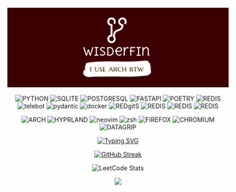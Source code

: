 <div align="center">
  
  ![img](https://github.com/wisderfin/WISDERFIN/blob/main/header.png)
  
  <div id="header" align="center">
    

  ![PYTHON](https://img.shields.io/badge/python-2E0004?style=for-the-badge&logo=python&logoColor=ffdd54)
  ![SQLITE](https://img.shields.io/badge/sqlite-2E0004.svg?style=for-the-badge&logo=sqlite&logoColor=white)
  ![POSTGRESQL](https://img.shields.io/badge/postgres-2E0004.svg?style=for-the-badge&logo=postgresql&logoColor=white)
  ![FASTAPI](https://img.shields.io/badge/FastAPI-2E0004?style=for-the-badge&logo=fastapi)
  ![POETRY](https://img.shields.io/badge/Poetry-2E0004.svg?style=for-the-badge&logo=poetry&logoColor=0B3D8D)
  ![REDIS](https://img.shields.io/badge/redis-2E0004.svg?&style=for-the-badge&logo=redis&logoColor=white")
  ![telebot](https://img.shields.io/badge/telebot-2E0004.svg?&style=for-the-badge&logo=telegram&logoColor=white")
  ![pydantic](https://img.shields.io/badge/pydantic-2E0004.svg?&style=for-the-badge&logo=pydantic&logoColor=white")
  ![docker](https://img.shields.io/badge/docker-2E0004.svg?&style=for-the-badge&logo=docker&logoColor=white")
  ![REDgitS](https://img.shields.io/badge/git-2E0004.svg?&style=for-the-badge&logo=git&logoColor=white")
  ![REDIS](https://img.shields.io/badge/redis-2E0004.svg?&style=for-the-badge&logo=redis&logoColor=white")
  ![REDIS](https://img.shields.io/badge/redis-2E0004.svg?&style=for-the-badge&logo=redis&logoColor=white")
  ![REDIS](https://img.shields.io/badge/redis-2E0004.svg?&style=for-the-badge&logo=redis&logoColor=white")
  
  
  

![ARCH](https://img.shields.io/badge/Arch_Linux-2E0004?style=for-the-badge&logo=arch-linux&logoColor=white)
![HYPRLAND](https://img.shields.io/badge/Hyprland-2E0004?style=for-the-badge&logo=hyprland&logoColor=white)
![neovim](https://img.shields.io/badge/neovim-2E0004.svg?&style=for-the-badge&logo=neovim&logoColor=white)
![zsh](https://img.shields.io/badge/zsh-2E0004.svg?&style=for-the-badge&logo=zsh&logoColor=white")
![FIREFOX](https://img.shields.io/badge/Firefox-2E0004?style=for-the-badge&logo=Firefox-Browser&logoColor=white)
![CHROMIUM](https://img.shields.io/badge/Chromium-2E0004?style=for-the-badge&logo=Google-Chrome&logoColor=white)
![DATAGRIP](https://img.shields.io/badge/datagrip-2E0004.svg?&style=for-the-badge&logo=DataGrip&logoColor=white")
 

  [![Typing SVG](https://readme-typing-svg.herokuapp.com?font=Fira+Code&pause=2000&center=true&random=false&width=435&lines=I+like+to+learn+new+things.;I+love+Python+with+all+my+heart.;I+am+use+arch+btw)](https://git.io/typing-svg)  
  
  [![GitHub Streak](http://github-readme-streak-stats.herokuapp.com?user=WISDERFIN&theme=dark&background=000000)](vision-friendly-dark)   
  
  ![LeetCode Stats](https://leetcard.jacoblin.cool/wisderfin?theme=radical&font=Rubik)

  <img src="https://media3.giphy.com/media/v1.Y2lkPTc5MGI3NjExd2VnN2c3aWYzYTh2M21ldmVnbzJoY3I1bG1ubmNiODlmM2ZhamR5dCZlcD12MV9pbnRlcm5hbF9naWZfYnlfaWQmY3Q9dHM/hS42TuYYnANLFR9IRQ/giphy.webp" width="200"/>
  </div>
</div>

